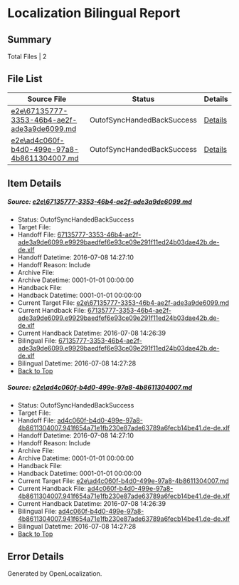 # <a name='report-top'></a> Localization Bilingual Report

## Summary
 Total Files | 2

## File List
 Source File | Status | Details 
 ----------- | ------ | ------- 
 [e2e\67135777-3353-46b4-ae2f-ade3a9de6099.md](https://github.com/OpenLocalizationTestOrg/oltest/blob/ab752bcc86cb975c4dfc4589dfb1554356c9885f/e2e/67135777-3353-46b4-ae2f-ade3a9de6099.md) | OutofSyncHandedBackSuccess | [Details](#a04ed95b3b057f1959862c9050a7f9fb878f5e201)
 [e2e\ad4c060f-b4d0-499e-97a8-4b8611304007.md](https://github.com/OpenLocalizationTestOrg/oltest/blob/ab752bcc86cb975c4dfc4589dfb1554356c9885f/e2e/ad4c060f-b4d0-499e-97a8-4b8611304007.md) | OutofSyncHandedBackSuccess | [Details](#8cb4da38b15f7fc040ce72a39e77aeacb6f352f72)

## Item Details
##### <a name='a04ed95b3b057f1959862c9050a7f9fb878f5e201'></a> Source: [e2e\67135777-3353-46b4-ae2f-ade3a9de6099.md](https://github.com/OpenLocalizationTestOrg/oltest/blob/ab752bcc86cb975c4dfc4589dfb1554356c9885f/e2e/67135777-3353-46b4-ae2f-ade3a9de6099.md)
* Status: OutofSyncHandedBackSuccess
* Target File: 
* Handoff File: [67135777-3353-46b4-ae2f-ade3a9de6099.e9929baedfef6e93ce09e291f11ed24b03dae42b.de-de.xlf](https://github.com/OpenLocalizationTestOrg/olhandoff-e2e/blob/a7aa02ab1c7621a3e6970309fc04499810d82fb4/ol-handoff/OpenLocalizationTestOrg/oltest-dede-fly/ci/ht/67135777-3353-46b4-ae2f-ade3a9de6099.e9929baedfef6e93ce09e291f11ed24b03dae42b.de-de.xlf)
* Handoff Datetime: 2016-07-08 14:27:10
* Handoff Reason: Include
* Archive File: 
* Archive Datetime: 0001-01-01 00:00:00
* Handback File: 
* Handback Datetime: 0001-01-01 00:00:00
* Current Target File: [e2e\67135777-3353-46b4-ae2f-ade3a9de6099.md](https://github.com/OpenLocalizationTestOrg/oltest-dede-fly/blob/c2a0a5445a86783fe9720a55d986781f61b685fc/e2e/67135777-3353-46b4-ae2f-ade3a9de6099.md)
* Current Handback File: [67135777-3353-46b4-ae2f-ade3a9de6099.e9929baedfef6e93ce09e291f11ed24b03dae42b.de-de.xlf](https://github.com/OpenLocalizationTestOrg/olhandback-e2e/blob/4c079969900db39ac64322f6f3780ea1045ce2e5/ol-handback/OpenLocalizationTestOrg/oltest-dede-fly/ci/ht/67135777-3353-46b4-ae2f-ade3a9de6099.e9929baedfef6e93ce09e291f11ed24b03dae42b.de-de.xlf)
* Current Handback Datetime: 2016-07-08 14:26:39
* Bilingual File: [67135777-3353-46b4-ae2f-ade3a9de6099.e9929baedfef6e93ce09e291f11ed24b03dae42b.de-de.xlf](https://github.com/OpenLocalizationTestOrg/olhandback-e2e/blob/4c079969900db39ac64322f6f3780ea1045ce2e5/ol-handback/OpenLocalizationTestOrg/oltest-dede-fly/ci/ht/67135777-3353-46b4-ae2f-ade3a9de6099.e9929baedfef6e93ce09e291f11ed24b03dae42b.de-de.xlf)
* Bilingual Datetime: 2016-07-08 14:27:28
* [Back to Top](#report-top)

##### <a name='8cb4da38b15f7fc040ce72a39e77aeacb6f352f72'></a> Source: [e2e\ad4c060f-b4d0-499e-97a8-4b8611304007.md](https://github.com/OpenLocalizationTestOrg/oltest/blob/ab752bcc86cb975c4dfc4589dfb1554356c9885f/e2e/ad4c060f-b4d0-499e-97a8-4b8611304007.md)
* Status: OutofSyncHandedBackSuccess
* Target File: 
* Handoff File: [ad4c060f-b4d0-499e-97a8-4b8611304007.941f654a71e1fb230e87ade63789a6fecb14be41.de-de.xlf](https://github.com/OpenLocalizationTestOrg/olhandoff-e2e/blob/a7aa02ab1c7621a3e6970309fc04499810d82fb4/ol-handoff/OpenLocalizationTestOrg/oltest-dede-fly/ci/ht/ad4c060f-b4d0-499e-97a8-4b8611304007.941f654a71e1fb230e87ade63789a6fecb14be41.de-de.xlf)
* Handoff Datetime: 2016-07-08 14:27:10
* Handoff Reason: Include
* Archive File: 
* Archive Datetime: 0001-01-01 00:00:00
* Handback File: 
* Handback Datetime: 0001-01-01 00:00:00
* Current Target File: [e2e\ad4c060f-b4d0-499e-97a8-4b8611304007.md](https://github.com/OpenLocalizationTestOrg/oltest-dede-fly/blob/c2a0a5445a86783fe9720a55d986781f61b685fc/e2e/ad4c060f-b4d0-499e-97a8-4b8611304007.md)
* Current Handback File: [ad4c060f-b4d0-499e-97a8-4b8611304007.941f654a71e1fb230e87ade63789a6fecb14be41.de-de.xlf](https://github.com/OpenLocalizationTestOrg/olhandback-e2e/blob/4c079969900db39ac64322f6f3780ea1045ce2e5/ol-handback/OpenLocalizationTestOrg/oltest-dede-fly/ci/ht/ad4c060f-b4d0-499e-97a8-4b8611304007.941f654a71e1fb230e87ade63789a6fecb14be41.de-de.xlf)
* Current Handback Datetime: 2016-07-08 14:26:39
* Bilingual File: [ad4c060f-b4d0-499e-97a8-4b8611304007.941f654a71e1fb230e87ade63789a6fecb14be41.de-de.xlf](https://github.com/OpenLocalizationTestOrg/olhandback-e2e/blob/4c079969900db39ac64322f6f3780ea1045ce2e5/ol-handback/OpenLocalizationTestOrg/oltest-dede-fly/ci/ht/ad4c060f-b4d0-499e-97a8-4b8611304007.941f654a71e1fb230e87ade63789a6fecb14be41.de-de.xlf)
* Bilingual Datetime: 2016-07-08 14:27:28
* [Back to Top](#report-top)


## Error Details

Generated by OpenLocalization.
